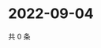 # 2022-09-04

共 0 条

<!-- BEGIN WEIBO -->
<!-- 最后更新时间 Sun Sep 04 2022 15:15:07 GMT+0800 (China Standard Time) -->

<!-- END WEIBO -->
